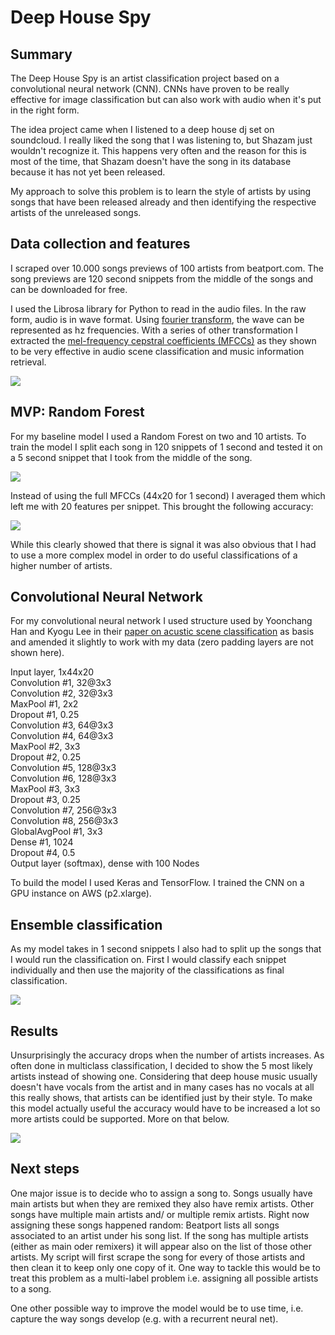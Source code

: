 # Deep House Spy

## Summary
The Deep House Spy is an artist classification project based on a convolutional neural network (CNN). CNNs have proven to be really effective for image classification but can also work with audio when it's put in the right form.

The idea project came when I listened to a deep house dj set on soundcloud. I really liked the song that I was listening to, but Shazam just wouldn't recognize it. This happens very often and the reason for this is most of the time, that Shazam doesn't have the song in its database because it has not yet been released.

My approach to solve this problem is to learn the style of artists by using songs that have been released already and then identifying the respective artists of the unreleased songs.

## Data collection and features
I scraped over 10.000 songs previews of 100 artists from beatport.com. The song previews are 120 second snippets from the middle of the songs and can be downloaded for free.

I used the Librosa library for Python to read in the audio files. In the raw form, audio is in wave format. Using [fourier transform](https://en.wikipedia.org/wiki/Fourier_transform), the wave can be represented as hz frequencies. With a series of other transformation I extracted the [mel-frequency cepstral coefficients (MFCCs)](https://en.wikipedia.org/wiki/Mel-frequency_cepstrum) as they shown to be very effective in audio scene classification and music information retrieval.

![](https://s3.eu-central-1.amazonaws.com/deephousespy/img/features.png)

## MVP: Random Forest
For my baseline model I used a Random Forest on two and 10 artists. To train the model I split each song in 120 snippets of 1 second and tested it on a 5 second snippet that I took from the middle of the song.

![](https://s3.eu-central-1.amazonaws.com/deephousespy/img/train_test.png)

Instead of using the full MFCCs (44x20 for 1 second) I averaged them which left me with 20 features per snippet. This brought the following accuracy:

![](https://s3.eu-central-1.amazonaws.com/deephousespy/img/mvp_accuracy.png)

While this clearly showed that there is signal it was also obvious that I had to use a more complex model in order to do useful classifications of a higher number of artists.

## Convolutional Neural Network
For my convolutional neural network I used structure used by Yoonchang Han and Kyogu Lee in their [paper on acustic scene classification](https://arxiv.org/pdf/1607.02383.pdf) as basis and amended it slightly to work with my data (zero padding layers are not shown here).

Input layer, 1x44x20  
Convolution #1, 32@3x3  
Convolution #2, 32@3x3  
MaxPool #1, 2x2  
Dropout #1, 0.25  
Convolution #3, 64@3x3  
Convolution #4, 64@3x3  
MaxPool #2, 3x3  
Dropout #2, 0.25  
Convolution #5, 128@3x3  
Convolution #6, 128@3x3  
MaxPool #3, 3x3  
Dropout #3, 0.25  
Convolution #7, 256@3x3  
Convolution #8, 256@3x3  
GlobalAvgPool #1, 3x3  
Dense #1, 1024  
Dropout #4, 0.5  
Output layer (softmax), dense with 100 Nodes

To build the model I used Keras and TensorFlow. I trained the CNN on a GPU instance on AWS (p2.xlarge).

## Ensemble classification
As my model takes in 1 second snippets I also had to split up the songs that I would run the classification on. First I would classify each snippet individually and then use the majority of the classifications as final classification.

![](https://s3.eu-central-1.amazonaws.com/deephousespy/img/ensemble_prediction.png)

## Results
Unsurprisingly the accuracy drops when the number of artists increases. As often done in multiclass classification, I decided to show the 5 most likely artists instead of showing one. Considering that deep house music usually doesn't have vocals from the artist and in many cases has no vocals at all this really shows, that artists can be identified just by their style. To make this model actually useful the accuracy would have to be increased a lot so more artists could be supported. More on that below.

![](https://s3.eu-central-1.amazonaws.com/deephousespy/img/cnn_accuracy.png)

## Next steps
One major issue is to decide who to assign a song to. Songs usually have main artists but when they are remixed they also have remix artists. Other songs have multiple main artists and/ or multiple remix artists. Right now assigning these songs happened random: Beatport lists all songs associated to an artist under his song list. If the song has multiple artists (either as main oder remixers) it will appear also on the list of those other artists. My script will first scrape the song for every of those artists and then clean it to keep only one copy of it. One way to tackle this would be to treat this problem as a multi-label problem i.e. assigning all possible artists to a song.

One other possible way to improve the model would be to use time, i.e. capture the way songs develop (e.g. with a recurrent neural net).
